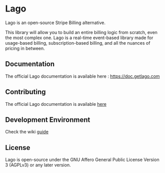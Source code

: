 # Lago

Lago is an open-source Stripe Billing alternative.

This library will allow you to build an entire billing logic from scratch, even the most complex one. Lago is a real-time event-based library made for usage-based billing, subscription-based billing, and all the nuances of pricing in between.

## Documentation

The official Lago documentation is available here : https://doc.getlago.com

## Contributing

The official Lago documentation is available [here](https://github.com/getlago/lago/blob/main/CONTRIBUTING.md)

## Development Environment

Check the wiki [guide](https://github.com/getlago/lago/wiki/Development-Environment)

## License

Lago is open-source under the GNU Affero General Public License Version 3 (AGPLv3) or any later version.
